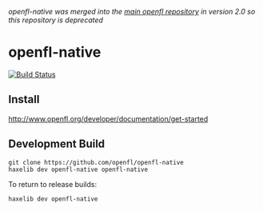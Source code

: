 _openfl-native was merged into the [main openfl repository](https://github.com/openfl/openfl) in version 2.0 so this repository is deprecated_

openfl-native
============
[![Build Status](https://travis-ci.org/openfl/openfl-native.png)](https://travis-ci.org/openfl/openfl-native)


Install
-------

http://www.openfl.org/developer/documentation/get-started


Development Build
-----------------

    git clone https://github.com/openfl/openfl-native
    haxelib dev openfl-native openfl-native

To return to release builds:

    haxelib dev openfl-native

